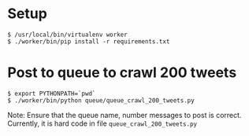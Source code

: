 # Setup

	$ /usr/local/bin/virtualenv worker
	$ ./worker/bin/pip install -r requirements.txt

# Post to queue to crawl 200 tweets

	$ export PYTHONPATH=`pwd`
	$ ./worker/bin/python queue/queue_crawl_200_tweets.py
	
Note: Ensure that the queue name, number messages to post is correct. Currently, it is hard code in file `queue_crawl_200_tweets.py`